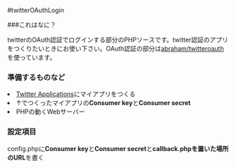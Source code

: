 #twitterOAuthLogin


###これはなに？

twitterのOAuth認証でログインする部分のPHPソースです。twitter認証のアプリをつくりたいときにお使い下さい。OAuth認証の部分は<a href="https://github.com/abraham/twitteroauth" target="_blank">abraham/twitteroauth</a>を使っています。

### 準備するものなど

<li><a href="https://dev.twitter.com/apps" target="_blank">Twitter Applications</a>にマイアプリをつくる</li>
<li>↑でつくったマイアプリの<b>Consumer key</b>と<b>Consumer secret</b></li>
<li>PHPの動くWebサーバー</li>

### 設定項目
config.phpに<b>Consumer key</b>と<b>Consumer secret</b>と<b>callback.phpを置いた場所のURL</b>を書く
